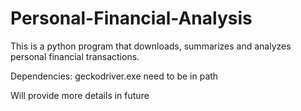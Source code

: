 # Personal-Financial-Analysis

This is a python program that downloads, summarizes and analyzes personal financial transactions.

Dependencies:
  geckodriver.exe need to be in path

Will provide more details in future
